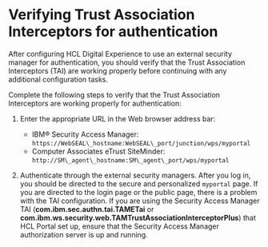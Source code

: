 # Verifying Trust Association Interceptors for authentication

After configuring HCL Digital Experience to use an external security manager for authentication, you should verify that the Trust Association Interceptors (TAI) are working properly before continuing with any additional configuration tasks.

Complete the following steps to verify that the Trust Association Interceptors are working properly for authentication:

1.  Enter the appropriate URL in the Web browser address bar:

    -   IBM® Security Access Manager: `https://WebSEAL\_hostname:WebSEAL\_port/junction/wps/myportal`
    -   Computer Associates eTrust SiteMinder: `http://SM\_agent\_hostname:SM\_agent\_port/wps/myportal`

2.  Authenticate through the external security managers. After you log in, you should be directed to the secure and personalized `myportal` page. If you are directed to the login page or the public page, there is a problem with the TAI configuration. If you are using the Security Access Manager TAI (**com.ibm.sec.authn.tai.TAMETai** or **com.ibm.ws.security.web.TAMTrustAssociationInterceptorPlus**) that HCL Portal set up, ensure that the Security Access Manager authorization server is up and running.



